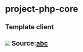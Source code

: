 # project-php-core

<h2>Template client<h2>
<img src="https://scontent.fvca1-1.fna.fbcdn.net/v/t39.30808-6/283885455_3207572282852537_7970534110699642983_n.jpg?_nc_cat=105&ccb=1-7&_nc_sid=730e14&_nc_ohc=AHut3dde3nYAX9VbzqD&_nc_ht=scontent.fvca1-1.fna&oh=00_AT_tTtc5uUCOAVyJkhcXSuD3aT0LC5nqJ87-EFuiTq7Uug&oe=62925417">  
  <span>Source:<a href="">abc</a><span>
